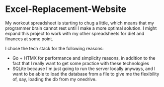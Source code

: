 # Excel-Replacement-Website
My workout spreadsheet is starting to chug a little, which means that my programmer brain cannot rest until I make a more optimal solution. I might expand this project to work with my other spreadsheets for diet and finances at some point.

I chose the tech stack for the following reasons:
- Go + HTMX for performance and simplicity reasons, in addition to the fact that I really want to get some practice with these technologies
- SQLite because I'm just going to run the server locally anyways, and I want to be able to load the database from a file to give me the flexibility of, say, loading the db from my onedrive.

